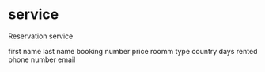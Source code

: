 # service

Reservation service

first name
last name
booking number
price
roomm type
country
days rented
phone number
email
